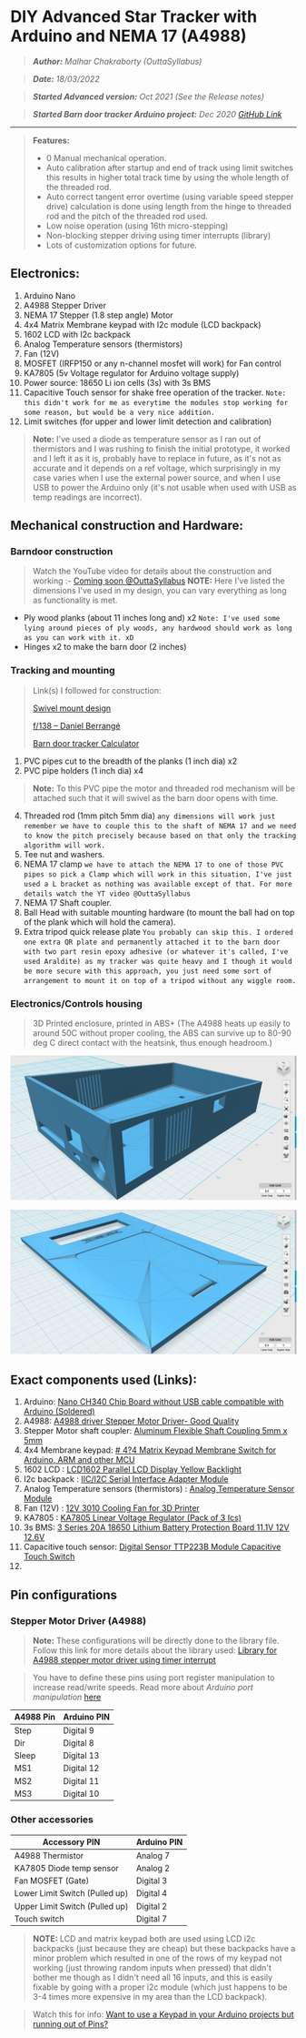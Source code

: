 
# DIY Advanced Star Tracker with Arduino and NEMA 17 (A4988)

> ***Author:** Malhar Chakraborty (OuttaSyllabus)*

> ***Date:** 18/03/2022*

> ***Started Advanced version:** Oct 2021 (See the Release notes)*

> ***Started Barn door tracker Arduino project:** *Dec 2020* [GitHub Link](https://github.com/malhar-c/Star-Tracker-ver.-11.x.x)*

________
> **Features:**
>  - 0 Manual mechanical operation.
>  - Auto calibration after startup and end of track using limit switches this results in higher total track time by using the whole
> length of the threaded rod.
>  - Auto correct tangent error overtime (using variable speed stepper drive) calculation is done using length from the hinge to threaded rod
> and the pitch of the threaded rod used.
>  - Low noise operation (using 16th micro-stepping)
>  - Non-blocking stepper driving using timer interrupts (library)
>  - Lots of customization options for future.


## Electronics:

 1. Arduino Nano
 2. A4988 Stepper Driver
 3. NEMA 17 Stepper (1.8 step angle) Motor
 4. 4x4 Matrix Membrane keypad with I2c module (LCD backpack)
 5. 1602 LCD with I2c backpack
 6. Analog Temperature sensors (thermistors)
 7. Fan (12V)
 8. MOSFET (IRFP150 or any n-channel mosfet will work) for Fan control
 9. KA7805 (5v Voltage regulator for Arduino voltage supply)
 10. Power source: 18650 Li ion cells (3s) with 3s BMS
 11. Capacitive Touch sensor for shake free operation of the tracker. `Note: this didn't work for me as everytime the modules stop working for some reason, but would be a very nice addition.`
 12. Limit switches (for upper and lower limit detection and calibration)


> **Note:** I've used a diode as temperature sensor as I ran out of thermistors and I was rushing to finish the initial prototype, it worked and I left it as it is, probably have to replace in future, as it's not as accurate and it depends on a ref voltage, which surprisingly in my case varies when I use the external power source, and when I use USB to power the Arduino only (it's not usable when used with USB as temp readings are incorrect).

## Mechanical construction and Hardware:

### Barndoor construction

> Watch the YouTube video for details about the construction and working :- [Coming soon @OuttaSyllabus](https://www.youtube.com/c/OuttaSyllabus)
> **NOTE:** Here I've listed the dimensions I've used in my design, you can vary everything as long as functionality is met.

 - Ply wood planks (about 11 inches long and) x2 `Note: I've used some lying around pieces of ply woods, any hardwood should work as long as you can work with it. xD`
 - Hinges x2 to make the barn door (2 inches)

### Tracking and mounting
> Link(s) I followed for construction:
>
> [Swivel mount design](https://www.nutsvolts.com/magazine/article/january2015_Wierenga)
>
> [f/138 – Daniel Berrangé](https://fstop138.berrange.com/2014/01/building-an-barn-door-mount-part-1-arduino-stepper-motor-control/)
>
> [Barn door tracker Calculator](https://blarg.co.uk/astronomy/barn-door-tracker-calculator)

1. PVC pipes cut to the breadth of the planks (1 inch dia) x2
2. PVC pipe holders (1 inch dia) x4

> **Note:** To this PVC pipe the motor and threaded rod mechanism will be attached such that it will swivel as the barn door opens with time.

4. Threaded rod (1mm pitch 5mm dia) `any dimensions will work just remember we have to couple this to the shaft of NEMA 17 and we need to know the pitch precisely because based on that only the tracking algorithm will work.`
5. Tee nut and washers.
6. NEMA 17 clamp `we have to attach the NEMA 17 to one of those PVC pipes so pick a Clamp which will work in this situation, I've just used a L bracket as nothing was available except of that. For more details watch the YT video @OuttaSyllabus`
7. NEMA 17 Shaft coupler.
8. Ball Head with suitable mounting hardware (to mount the ball had on top of the plank which will hold the camera).
9. Extra tripod quick release plate `You probably can skip this. I ordered one extra QR plate and permanently attached it to the barn door with two part resin epoxy adhesive (or whatever it's called, I've used Araldite) as my tracker was quite heavy and I though it would be more secure with this approach, you just need some sort of arrangement to mount it on top of a tripod without any wiggle room.`

### Electronics/Controls housing

> 3D Printed enclosure, printed in ABS+ (The A4988 heats up easily to around 50C without proper cooling, the ABS can survive up to 80-90 deg C direct contact with the heatsink, thus enough headroom.)

![](https://raw.githubusercontent.com/malhar-c/Advanced-Arduino-Star-Tracker-OuttaSyllabus/master/Images/enclosure_base.PNG)

![](https://raw.githubusercontent.com/malhar-c/Advanced-Arduino-Star-Tracker-OuttaSyllabus/master/Images/enclosure_lid.PNG)

## Exact components used (Links):

 1. Arduino: [Nano CH340 Chip Board without USB cable compatible with Arduino (Soldered)](https://robu.in/product/arduino-nano-board-r3-with-ch340-chip-wo-usb-cable-solderedarduino-nano-r3-wo-usb-cable-soldered/)
 2. A4988: [A4988 driver Stepper Motor Driver- Good Quality](https://robu.in/product/a4988-driver-stepper-motor-driver/)
 3. Stepper Motor shaft coupler: [Aluminum Flexible Shaft Coupling 5mm x 5mm](https://robu.in/product/aluminium-flexible-shaft-coupling-5mm-x-5mm/)
 4. 4x4 Membrane keypad: [# 4?4 Matrix Keypad Membrane Switch for Arduino, ARM and other MCU](https://robu.in/product/4x4-matrix-keypad-membrane-switch-arduino-arm-mcu/)
 5. 1602 LCD : [LCD1602 Parallel LCD Display Yellow Backlight](https://robu.in/product/serial-lcd1602-iic-i2c-yellow-backlight/)
 6. I2c backpack : [IIC/I2C Serial Interface Adapter Module](https://robu.in/product/iici2c-serial-interface-adapter-module/)
 7. Analog Temperature sensors (thermistors) : [Analog Temperature Sensor Module](https://robu.in/product/analog-temperature-module/)
 8. Fan (12V) : [12V 3010 Cooling Fan for 3D Printer](https://robu.in/product/12v-3010-cooling-fan-for-3d-printer/)
 9. KA7805 : [KA7805 Linear Voltage Regulator (Pack of 3 Ics)](https://robu.in/product/ka7805-linear-voltage-regulator-pack-of-3-ics/)
 10. 3s BMS: [3 Series 20A 18650 Lithium Battery Protection Board 11.1V 12V 12.6V](https://robu.in/product/3-series-20a-18650-lithium-battery-protection-board-11-1v-12v-12-6v/)
 11. Capacitive touch sensor: [Digital Sensor TTP223B Module Capacitive Touch Switch](https://robu.in/product/digital-sensor-ttp223b-module-capacitive-touch-switch/)
 12.

## Pin configurations

### Stepper Motor Driver (A4988)

> **Note:** These configurations will be directly done to the library file. Follow this link for more details about the library used: [Library for A4988 stepper motor driver using timer interrupt](https://www.programming-electronics-diy.xyz/2017/10/library-for-a4988-stepper-motor-driver.html)

> You have to define these pins using port register manipulation to increase read/write speeds. Read more about *Arduino port manipulation* [here](https://electronoobs.com/eng_arduino_tut130.php)

| A4988 Pin |  Arduino PIN|
|--|--|
| Step | Digital 9 |
| Dir  |  Digital 8  |
| Sleep | Digital 13 |
| MS1 | Digital 12 |
| MS2 | Digital 11 |
| MS3 | Digital 10 |

### Other accessories
| Accessory PIN |  Arduino PIN|
|--|--|
| A4988 Thermistor | Analog 7 |
| KA7805 Diode temp sensor  |  Analog 2  |
| Fan MOSFET (Gate) | Digital 3 |
| Lower Limit Switch (Pulled up) | Digital 4 |
| Upper Limit Switch (Pulled up) | Digital 2 |
| Touch switch | Digital 7 |

> **NOTE:** LCD and matrix keypad both are used using LCD i2c backpacks (just because they are cheap) but these backpacks have a minor problem which resulted in one of the rows of my keypad not working (just throwing random inputs when pressed) that didn't bother me though as I didn't need all 16 inputs, and this is easily fixable by going with a proper i2c module (which just happens to be 3-4 times more expensive in my area than the LCD backpack).

> Watch this for info: [Want to use a Keypad in your Arduino projects but running out of Pins?](https://youtu.be/n9Bq1kHYsJk)
